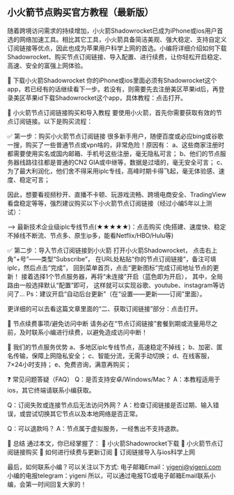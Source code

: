 <!-- wp:heading {"level":5} -->
<h2>小火箭节点购买官方教程（最新版）</h2>
<!-- /wp:heading -->

随着跨境访问需求的持续增加，小火箭Shadowrocket已成为iPhone或ios用户首选的网络加速工具。相比其它工具，小火箭具备简洁美观、强大稳定、支持自定义订阅链接等优点，因此也成为苹果用户科学上网的首选。小编将详细介绍如何下载Shadowrocket、购买节点订阅链接、导入配置、进行续费，让你轻松开启稳定、高速、安全的富强上网体验。

📌 下载小火箭Shadowrocket
你的iPhone或ios里面必须有Shadowrocket这个app，若已经有的话继续看下一步。若没有，则需要先去注册美区苹果id后，再登录美区苹果id下载Shadowrocket这个app，具体教程：点击打开。

🛒 小火箭节点订阅链接购买和导入教程
要使用小火箭，首先你需要获取有效的节点订阅链接。以下是购买流程：

✅ 第一步：购买小火箭节点订阅链接
很多新手用户，随便百度或必应bing或谷歌一搜，购买了一些普通节点或vpn啥的，非常危险！原因有：
a、这些商家注册时都需要使用实名或国内邮箱、手机号这些注册，毫无隐私可言；
b、他们的节点服务器线路往往都是普通的CN2 GIA或中继等，数据是过墙的，毫无安全可言；
c、为了最大利润化，他们舍不得采用iplc专线，高峰时期卡得飞起，毫无体验感、速度、稳定可言；

因此，想要看视频秒开、直播不卡顿、玩游戏流畅、跨境电商安全、TradingView看盘稳定等等，强烈建议购买以下小火箭节点订阅链接（经过小编5年以上测试）：

–> 最新技术企业级iplc专线节点(★★★★★)：点击购买
(免搭建、速度快、稳定不掉线不断流、节点多、原生ip多，能看Netflix/HBO/Hulu等)

✅ 第二步：导入节点订阅链接到小火箭
打开小火箭Shadowrocket，
点击右上角“+号”——类型“Subscribe”，
在URL处粘贴“你的节点订阅链接”，备注可填iplc，然后点击“完成”，
回到菜单首页，点击“更新图标”完成订阅地址节点的更新！
接着选择1个节点服务器，再将“未连接”开启（蓝色即为开启），
其中，全局路由一般选择默认“配置”即可，
这样就可以实现谷歌、youtube、instagram等访问了…
Ps：建议开启“自动后台更新”（在“设置——更新——订阅”里面）。

更详细的可以去看这篇文章里面的“二、获取订阅链接”部分：点击打开。

🔄 节点续费事项/避免访问中断
请务必在“节点订阅链接”套餐到期或流量用尽之前，及时联系小编进行续费，以避免造成访问中断！

🚀 我们的节点服务优势
a、多地区iplc专线节点，高速稳定不掉线；
b、加密、匿名传输，保障上网隐私安全；
c、智能分流，无需手动切换；
d、在线客服，7×24小时支持；
e、免费咨询，满意再购买；

❓ 常见问题答疑（FAQ）
Q：是否支持安卓/Windows/Mac？
A：本教程适用于ios，其它终端请联系小编获取。

Q：订阅失败或连接节点后无法访问外网？
A：检查订阅链接是否过期、输入错误，或尝试切换其它节点以及本地网络是否正常。

Q：可以退款吗？
A：节点属于虚拟服务，一经售出不支持退款。

📝 总结
通过本文，你已经掌握了：
🎯 小火箭Shadowrocket下载
🎯 小火箭节点订阅链接购买
🎯 如何进行续费与更新订阅
🎯 订阅链接导入与ios科学上网

最后，如何联系小编？可以关注以下方式:
电子邮箱Email：yigeni@yigeni.com
小编的电报telegram：yigeni
所以，可以通过电报TG或电子邮箱Email联系小编，会第一时间回复大家的！
